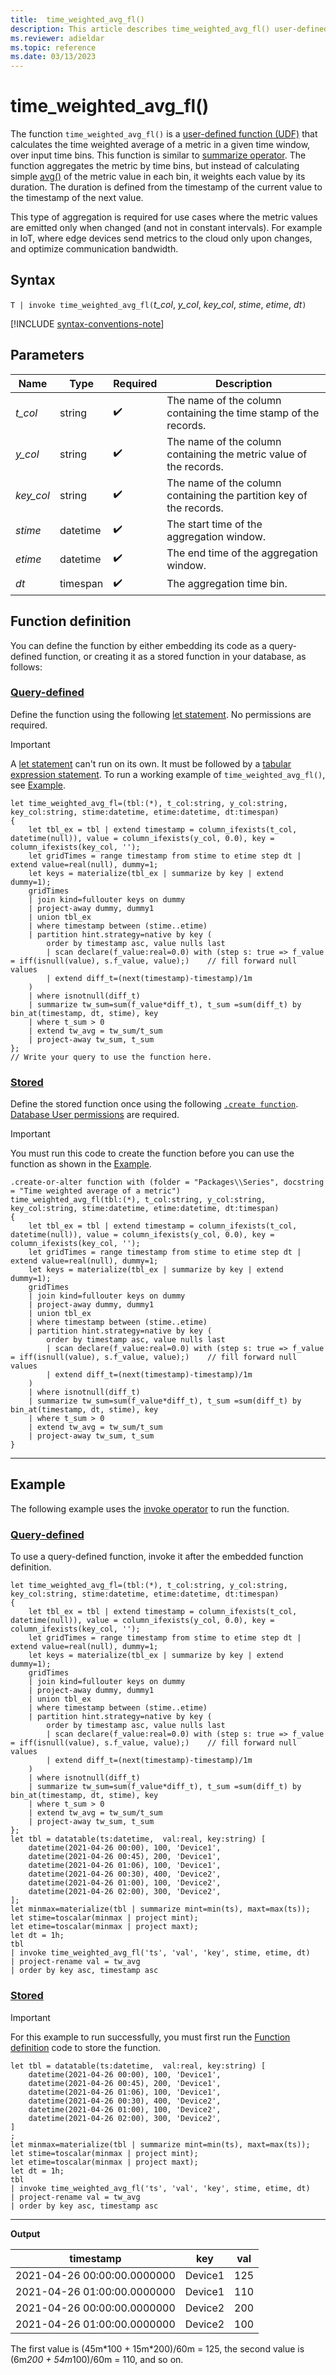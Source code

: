 ```yaml
---
title:  time_weighted_avg_fl()
description: This article describes time_weighted_avg_fl() user-defined function in Azure Data Explorer.
ms.reviewer: adieldar
ms.topic: reference
ms.date: 03/13/2023
---
```

# time_weighted_avg_fl()

The function `time_weighted_avg_fl()` is a [user-defined function (UDF)](../query/functions/user-defined-functions.md) that calculates the time weighted average of a metric in a given time window, over input time bins. This function is similar to [summarize operator](../query/summarize-operator.md). The function aggregates the metric by time bins, but instead of calculating simple [avg()](../query/avg-aggfunction.md) of the metric value in each bin, it weights each value by its duration. The duration is defined from the timestamp of the current value to the timestamp of the next value.

This type of aggregation is required for use cases where the metric values are emitted only when changed (and not in constant intervals). For example in IoT, where edge devices send metrics to the cloud only upon changes, and optimize communication bandwidth.

## Syntax

`T | invoke time_weighted_avg_fl(`*t_col*, *y_col*, *key_col*, *stime*, *etime*, *dt*`)`

[!INCLUDE [syntax-conventions-note](../../includes/syntax-conventions-note.md)]

## Parameters

| Name | Type | Required | Description |
|--|--|--|--|
| *t_col* | string |  :heavy_check_mark: | The name of the column containing the time stamp of the records.|
| *y_col* | string |  :heavy_check_mark: | The name of the column containing the metric value of the records.|
| *key_col* | string |  :heavy_check_mark: | The name of the column containing the partition key of the records.|
| *stime* | datetime |  :heavy_check_mark: | The start time of the aggregation window.|
| *etime* | datetime |  :heavy_check_mark: | The end time of the aggregation window.|
| *dt* | timespan |  :heavy_check_mark: | The aggregation time bin.|

## Function definition

You can define the function by either embedding its code as a query-defined function, or creating it as a stored function in your database, as follows:

### [Query-defined](#tab/query-defined)

Define the function using the following [let statement](../query/let-statement.md). No permissions are required.

> [!IMPORTANT]
> A [let statement](../query/let-statement.md) can't run on its own. It must be followed by a [tabular expression statement](../query/tabular-expression-statements.md). To run a working example of `time_weighted_avg_fl()`, see [Example](#example).

```kusto
let time_weighted_avg_fl=(tbl:(*), t_col:string, y_col:string, key_col:string, stime:datetime, etime:datetime, dt:timespan)
{
    let tbl_ex = tbl | extend timestamp = column_ifexists(t_col, datetime(null)), value = column_ifexists(y_col, 0.0), key = column_ifexists(key_col, '');
    let gridTimes = range timestamp from stime to etime step dt | extend value=real(null), dummy=1;
    let keys = materialize(tbl_ex | summarize by key | extend dummy=1);
    gridTimes
    | join kind=fullouter keys on dummy
    | project-away dummy, dummy1
    | union tbl_ex
    | where timestamp between (stime..etime)
    | partition hint.strategy=native by key (
        order by timestamp asc, value nulls last
        | scan declare(f_value:real=0.0) with (step s: true => f_value = iff(isnull(value), s.f_value, value);)    // fill forward null values
        | extend diff_t=(next(timestamp)-timestamp)/1m
    )
    | where isnotnull(diff_t)
    | summarize tw_sum=sum(f_value*diff_t), t_sum =sum(diff_t) by bin_at(timestamp, dt, stime), key
    | where t_sum > 0
    | extend tw_avg = tw_sum/t_sum
    | project-away tw_sum, t_sum
};
// Write your query to use the function here.
```

### [Stored](#tab/stored)

Define the stored function once using the following [`.create function`](../management/create-function.md). [Database User permissions](../management/access-control/role-based-access-control.md) are required.

> [!IMPORTANT]
> You must run this code to create the function before you can use the function as shown in the [Example](#example).

```kusto
.create-or-alter function with (folder = "Packages\\Series", docstring = "Time weighted average of a metric")
time_weighted_avg_fl(tbl:(*), t_col:string, y_col:string, key_col:string, stime:datetime, etime:datetime, dt:timespan)
{
    let tbl_ex = tbl | extend timestamp = column_ifexists(t_col, datetime(null)), value = column_ifexists(y_col, 0.0), key = column_ifexists(key_col, '');
    let gridTimes = range timestamp from stime to etime step dt | extend value=real(null), dummy=1;
    let keys = materialize(tbl_ex | summarize by key | extend dummy=1);
    gridTimes
    | join kind=fullouter keys on dummy
    | project-away dummy, dummy1
    | union tbl_ex
    | where timestamp between (stime..etime)
    | partition hint.strategy=native by key (
        order by timestamp asc, value nulls last
        | scan declare(f_value:real=0.0) with (step s: true => f_value = iff(isnull(value), s.f_value, value);)    // fill forward null values
        | extend diff_t=(next(timestamp)-timestamp)/1m
    )
    | where isnotnull(diff_t)
    | summarize tw_sum=sum(f_value*diff_t), t_sum =sum(diff_t) by bin_at(timestamp, dt, stime), key
    | where t_sum > 0
    | extend tw_avg = tw_sum/t_sum
    | project-away tw_sum, t_sum
}
```

---

## Example

The following example uses the [invoke operator](../query/invoke-operator.md) to run the function.

### [Query-defined](#tab/query-defined)

To use a query-defined function, invoke it after the embedded function definition.

```kusto
let time_weighted_avg_fl=(tbl:(*), t_col:string, y_col:string, key_col:string, stime:datetime, etime:datetime, dt:timespan)
{
    let tbl_ex = tbl | extend timestamp = column_ifexists(t_col, datetime(null)), value = column_ifexists(y_col, 0.0), key = column_ifexists(key_col, '');
    let gridTimes = range timestamp from stime to etime step dt | extend value=real(null), dummy=1;
    let keys = materialize(tbl_ex | summarize by key | extend dummy=1);
    gridTimes
    | join kind=fullouter keys on dummy
    | project-away dummy, dummy1
    | union tbl_ex
    | where timestamp between (stime..etime)
    | partition hint.strategy=native by key (
        order by timestamp asc, value nulls last
        | scan declare(f_value:real=0.0) with (step s: true => f_value = iff(isnull(value), s.f_value, value);)    // fill forward null values
        | extend diff_t=(next(timestamp)-timestamp)/1m
    )
    | where isnotnull(diff_t)
    | summarize tw_sum=sum(f_value*diff_t), t_sum =sum(diff_t) by bin_at(timestamp, dt, stime), key
    | where t_sum > 0
    | extend tw_avg = tw_sum/t_sum
    | project-away tw_sum, t_sum
};
let tbl = datatable(ts:datetime,  val:real, key:string) [
    datetime(2021-04-26 00:00), 100, 'Device1',
    datetime(2021-04-26 00:45), 200, 'Device1',
    datetime(2021-04-26 01:06), 100, 'Device1',
    datetime(2021-04-26 00:30), 400, 'Device2',
    datetime(2021-04-26 01:00), 100, 'Device2',
    datetime(2021-04-26 02:00), 300, 'Device2',
];
let minmax=materialize(tbl | summarize mint=min(ts), maxt=max(ts));
let stime=toscalar(minmax | project mint);
let etime=toscalar(minmax | project maxt);
let dt = 1h;
tbl
| invoke time_weighted_avg_fl('ts', 'val', 'key', stime, etime, dt)
| project-rename val = tw_avg
| order by key asc, timestamp asc
```

### [Stored](#tab/stored)

> [!IMPORTANT]
> For this example to run successfully, you must first run the [Function definition](#function-definition) code to store the function.

```kusto
let tbl = datatable(ts:datetime,  val:real, key:string) [
    datetime(2021-04-26 00:00), 100, 'Device1',
    datetime(2021-04-26 00:45), 200, 'Device1',
    datetime(2021-04-26 01:06), 100, 'Device1',
    datetime(2021-04-26 00:30), 400, 'Device2',
    datetime(2021-04-26 01:00), 100, 'Device2',
    datetime(2021-04-26 02:00), 300, 'Device2',
]
;
let minmax=materialize(tbl | summarize mint=min(ts), maxt=max(ts));
let stime=toscalar(minmax | project mint);
let etime=toscalar(minmax | project maxt);
let dt = 1h;
tbl
| invoke time_weighted_avg_fl('ts', 'val', 'key', stime, etime, dt)
| project-rename val = tw_avg
| order by key asc, timestamp asc
```

---

**Output**

| timestamp | key | val |
|---|---|---|
| 2021-04-26 00:00:00.0000000 | Device1 | 125 |
| 2021-04-26 01:00:00.0000000 | Device1 | 110 |
| 2021-04-26 00:00:00.0000000 | Device2 | 200 |
| 2021-04-26 01:00:00.0000000 | Device2 | 100 |

The first value is (45m\*100 + 15m\*200)/60m = 125, the second value is (6m*200 + 54m*100)/60m = 110, and so on.
